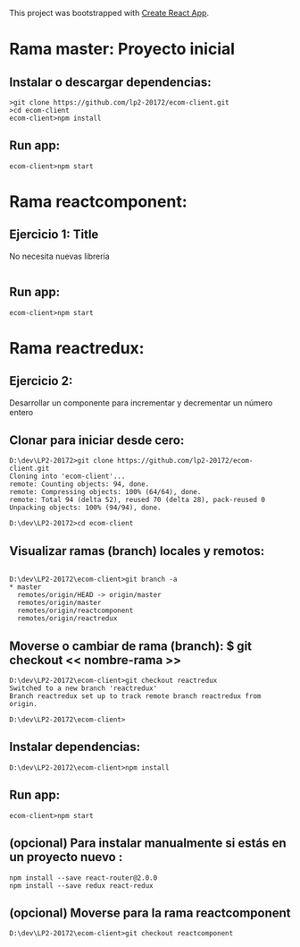 This project was bootstrapped with [Create React App](https://github.com/facebookincubator/create-react-app).

# Rama master: Proyecto inicial
## Instalar o descargar dependencias:

```
>git clone https://github.com/lp2-20172/ecom-client.git
>cd ecom-client
ecom-client>npm install

```
## Run app:
```
ecom-client>npm start
```


# Rama reactcomponent: 
## Ejercicio 1: Title
No necesita nuevas librería
```

```
## Run app:
```
ecom-client>npm start
```

# Rama reactredux: 
## Ejercicio 2:
Desarrollar un componente para incrementar y decrementar un número entero

## Clonar para iniciar desde cero:
```
D:\dev\LP2-20172>git clone https://github.com/lp2-20172/ecom-client.git
Cloning into 'ecom-client'...
remote: Counting objects: 94, done.
remote: Compressing objects: 100% (64/64), done.
remote: Total 94 (delta 52), reused 70 (delta 28), pack-reused 0
Unpacking objects: 100% (94/94), done.

D:\dev\LP2-20172>cd ecom-client
```
## Visualizar ramas (branch) locales y remotos:
```

D:\dev\LP2-20172\ecom-client>git branch -a
* master
  remotes/origin/HEAD -> origin/master
  remotes/origin/master
  remotes/origin/reactcomponent
  remotes/origin/reactredux
```

## Moverse o cambiar de rama (branch): $ git checkout << nombre-rama >>
```
D:\dev\LP2-20172\ecom-client>git checkout reactredux
Switched to a new branch 'reactredux'
Branch reactredux set up to track remote branch reactredux from origin.

D:\dev\LP2-20172\ecom-client>
```



## Instalar dependencias:
```
D:\dev\LP2-20172\ecom-client>npm install
```

## Run app:
```
ecom-client>npm start
```

## (opcional) Para instalar manualmente si estás en un proyecto nuevo :
```
npm install --save react-router@2.0.0
npm install --save redux react-redux
```

## (opcional) Moverse para la rama reactcomponent
```
D:\dev\LP2-20172\ecom-client>git checkout reactcomponent
```

